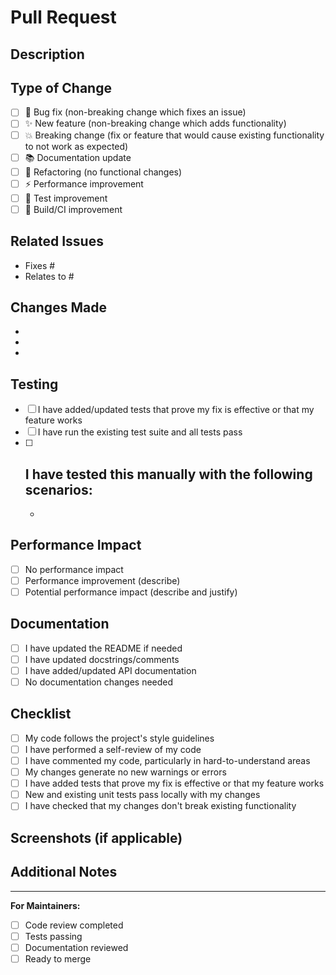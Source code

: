 # Pull Request

## Description
<!-- Provide a clear and concise description of what this PR does -->

## Type of Change
<!-- Mark the relevant option with an "x" -->
- [ ] 🐛 Bug fix (non-breaking change which fixes an issue)
- [ ] ✨ New feature (non-breaking change which adds functionality)
- [ ] 💥 Breaking change (fix or feature that would cause existing functionality to not work as expected)
- [ ] 📚 Documentation update
- [ ] 🔧 Refactoring (no functional changes)
- [ ] ⚡ Performance improvement
- [ ] 🧪 Test improvement
- [ ] 🔨 Build/CI improvement

## Related Issues
<!-- Link to related issues using "Fixes #123" or "Relates to #123" -->
- Fixes #
- Relates to #

## Changes Made
<!-- List the specific changes made in this PR -->
- 
- 
- 

## Testing
<!-- Describe how you tested these changes -->
- [ ] I have added/updated tests that prove my fix is effective or that my feature works
- [ ] I have run the existing test suite and all tests pass
- [ ] I have tested this manually with the following scenarios:
  - 
  - 

## Performance Impact
<!-- If applicable, describe any performance implications -->
- [ ] No performance impact
- [ ] Performance improvement (describe)
- [ ] Potential performance impact (describe and justify)

## Documentation
- [ ] I have updated the README if needed
- [ ] I have updated docstrings/comments
- [ ] I have added/updated API documentation
- [ ] No documentation changes needed

## Checklist
- [ ] My code follows the project's style guidelines
- [ ] I have performed a self-review of my code
- [ ] I have commented my code, particularly in hard-to-understand areas
- [ ] My changes generate no new warnings or errors
- [ ] I have added tests that prove my fix is effective or that my feature works
- [ ] New and existing unit tests pass locally with my changes
- [ ] I have checked that my changes don't break existing functionality

## Screenshots (if applicable)
<!-- Add screenshots to help explain your changes -->

## Additional Notes
<!-- Any additional information that reviewers should know -->

---

**For Maintainers:**
- [ ] Code review completed
- [ ] Tests passing
- [ ] Documentation reviewed
- [ ] Ready to merge
